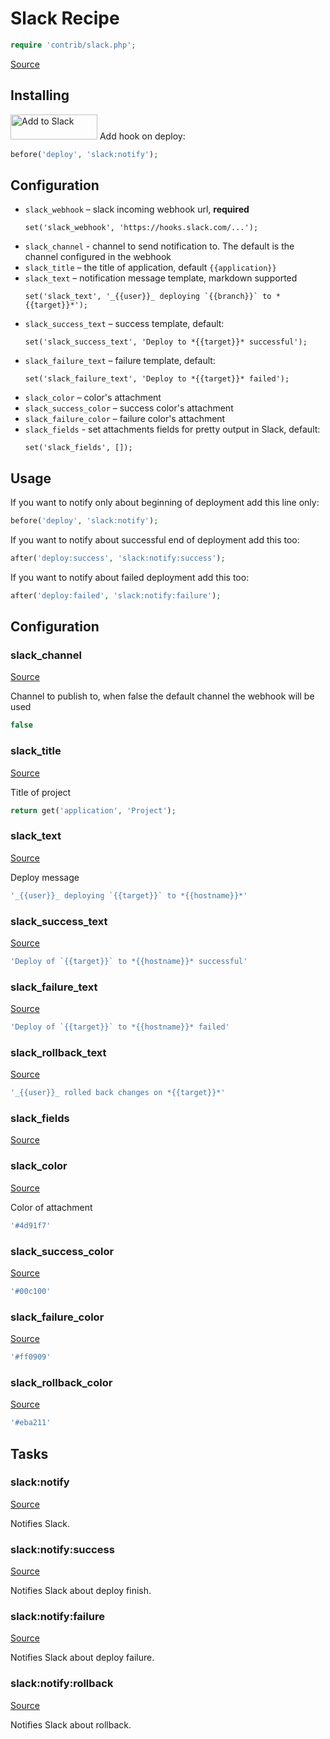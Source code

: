 <!-- DO NOT EDIT THIS FILE! -->
<!-- Instead edit contrib/slack.php -->
<!-- Then run bin/docgen -->

# Slack Recipe

```php
require 'contrib/slack.php';
```

[Source](/contrib/slack.php)



## Installing
<a href="https://slack.com/oauth/authorize?&client_id=113734341365.225973502034&scope=incoming-webhook"><img alt="Add to Slack" height="40" width="139" src="https://platform.slack-edge.com/img/add_to_slack.png" srcset="https://platform.slack-edge.com/img/add_to_slack.png 1x, https://platform.slack-edge.com/img/add_to_slack@2x.png 2x" /></a>
Add hook on deploy:
```php
before('deploy', 'slack:notify');
```
## Configuration
- `slack_webhook` – slack incoming webhook url, **required**
  ```
  set('slack_webhook', 'https://hooks.slack.com/...');
  ```
- `slack_channel` - channel to send notification to. The default is the channel configured in the webhook
- `slack_title` – the title of application, default `{{application}}`
- `slack_text` – notification message template, markdown supported
  ```
  set('slack_text', '_{{user}}_ deploying `{{branch}}` to *{{target}}*');
  ```
- `slack_success_text` – success template, default:
  ```
  set('slack_success_text', 'Deploy to *{{target}}* successful');
  ```
- `slack_failure_text` – failure template, default:
  ```
  set('slack_failure_text', 'Deploy to *{{target}}* failed');
  ```
- `slack_color` – color's attachment
- `slack_success_color` – success color's attachment
- `slack_failure_color` – failure color's attachment
- `slack_fields` - set attachments fields for pretty output in Slack, default:
  ```
  set('slack_fields', []);
  ```
## Usage
If you want to notify only about beginning of deployment add this line only:
```php
before('deploy', 'slack:notify');
```
If you want to notify about successful end of deployment add this too:
```php
after('deploy:success', 'slack:notify:success');
```
If you want to notify about failed deployment add this too:
```php
after('deploy:failed', 'slack:notify:failure');
```


## Configuration
### slack_channel
[Source](https://github.com/deployphp/deployer/blob/master/contrib/slack.php#L70)

Channel to publish to, when false the default channel the webhook will be used

```php title="Default value"
false
```


### slack_title
[Source](https://github.com/deployphp/deployer/blob/master/contrib/slack.php#L73)

Title of project

```php title="Default value"
return get('application', 'Project');
```


### slack_text
[Source](https://github.com/deployphp/deployer/blob/master/contrib/slack.php#L78)

Deploy message

```php title="Default value"
'_{{user}}_ deploying `{{target}}` to *{{hostname}}*'
```


### slack_success_text
[Source](https://github.com/deployphp/deployer/blob/master/contrib/slack.php#L79)



```php title="Default value"
'Deploy of `{{target}}` to *{{hostname}}* successful'
```


### slack_failure_text
[Source](https://github.com/deployphp/deployer/blob/master/contrib/slack.php#L80)



```php title="Default value"
'Deploy of `{{target}}` to *{{hostname}}* failed'
```


### slack_rollback_text
[Source](https://github.com/deployphp/deployer/blob/master/contrib/slack.php#L81)



```php title="Default value"
'_{{user}}_ rolled back changes on *{{target}}*'
```


### slack_fields
[Source](https://github.com/deployphp/deployer/blob/master/contrib/slack.php#L82)





### slack_color
[Source](https://github.com/deployphp/deployer/blob/master/contrib/slack.php#L85)

Color of attachment

```php title="Default value"
'#4d91f7'
```


### slack_success_color
[Source](https://github.com/deployphp/deployer/blob/master/contrib/slack.php#L86)



```php title="Default value"
'#00c100'
```


### slack_failure_color
[Source](https://github.com/deployphp/deployer/blob/master/contrib/slack.php#L87)



```php title="Default value"
'#ff0909'
```


### slack_rollback_color
[Source](https://github.com/deployphp/deployer/blob/master/contrib/slack.php#L88)



```php title="Default value"
'#eba211'
```



## Tasks

### slack:notify
[Source](https://github.com/deployphp/deployer/blob/master/contrib/slack.php#L100)

Notifies Slack.




### slack:notify:success
[Source](https://github.com/deployphp/deployer/blob/master/contrib/slack.php#L120)

Notifies Slack about deploy finish.




### slack:notify:failure
[Source](https://github.com/deployphp/deployer/blob/master/contrib/slack.php#L141)

Notifies Slack about deploy failure.




### slack:notify:rollback
[Source](https://github.com/deployphp/deployer/blob/master/contrib/slack.php#L161)

Notifies Slack about rollback.




